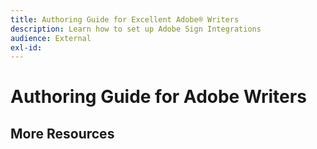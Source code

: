 ```yaml
---
title: Authoring Guide for Excellent Adobe® Writers
description: Learn how to set up Adobe Sign Integrations
audience: External
exl-id: 
---
```

# Authoring Guide for Adobe Writers

## More Resources


